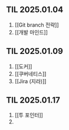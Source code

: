 ## TIL 2025.01.04
1. [[Git branch 전략]]
2. [[개발 마인드]]
## TIL 2025.01.09
1. [[도커]]
2. [[쿠버네티스]]
3. [[Jira (지라)]]




## TIL 2025.01.17
1. [[투 포인터]]
2. 